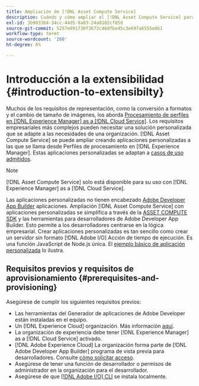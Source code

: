 ```yaml
---
title: Ampliación de [!DNL Asset Compute Service]
description: Cuándo y cómo ampliar el [!DNL Asset Compute Service] para realizar el procesamiento de recursos personalizado.
exl-id: 3b903364-34cc-44d5-9a03-24a0102cf85d
source-git-commit: 5257e091730f3672c46dfbe45c3e697a6555e6b1
workflow-type: tm+mt
source-wordcount: '260'
ht-degree: 6%

---
```


# Introducción a la extensibilidad {#introduction-to-extensibilty}

Muchos de los requisitos de representación, como la conversión a formatos y el cambio de tamaño de imágenes, los aborda [Procesamiento de perfiles en [!DNL Experience Manager] as a [!DNL Cloud Service]](https://experienceleague.adobe.com/docs/experience-manager-cloud-service/assets/asset-microservices-overview.html?lang=es). Los requisitos empresariales más complejos pueden necesitar una solución personalizada que se adapte a las necesidades de una organización. [!DNL Asset Compute Service] se puede ampliar creando aplicaciones personalizadas a las que se llama desde Perfiles de procesamiento en [!DNL Experience Manager]. Estas aplicaciones personalizadas se adaptan a [casos de uso admitidos](https://experienceleague.adobe.com/docs/experience-manager-cloud-service/assets/manage/asset-microservices-configure-and-use.html?lang=es).

>[!NOTE]
>
>[!DNL Asset Compute Service] solo está disponible para su uso con [!DNL Experience Manager] as a [!DNL Cloud Service].

Las aplicaciones personalizadas no tienen encabezado [Adobe Developer App Builder](https://github.com/AdobeDocs/app-builder) aplicaciones. Ampliación [!DNL Asset Compute Service] con aplicaciones personalizadas se simplifica a través de la [ASSET COMPUTE SDK](https://github.com/adobe/asset-compute-sdk) y las herramientas para desarrolladores de Adobe Developer App Builder. Esto permite a los desarrolladores centrarse en la lógica empresarial. Crear aplicaciones personalizadas es tan sencillo como crear un servidor sin formato [!DNL Adobe I/O] Acción de tiempo de ejecución. Es una función JavaScript de Node.js única. El [ejemplo básico de aplicación personalizada](https://github.com/adobe/asset-compute-example-workers/blob/master/projects/worker-basic/worker-basic.js) lo ilustra.

## Requisitos previos y requisitos de aprovisionamiento {#prerequisites-and-provisioning}

Asegúrese de cumplir los siguientes requisitos previos:

* Las herramientas del Generador de aplicaciones de Adobe Developer están instaladas en el equipo.
* Un [!DNL Experience Cloud] organización. Más información [aquí](https://developer.adobe.com/app-builder/docs/getting_started/#acquire-access-and-credentials).
* La organización de experiencia debe tener [!DNL Experience Manager] as a [!DNL Cloud Service] activado.
* [!DNL Adobe Experience Cloud] La organización forma parte de [!DNL Adobe Developer App Builder] programa de vista previa para desarrolladores. Consulte [cómo solicitar acceso](https://developer.adobe.com/app-builder/docs/overview/getting_access).
* Asegúrese de tener una función de desarrollador o permisos de administrador en la organización para el desarrollador.
* Asegúrese de que [[!DNL Adobe I/O] CLI](https://github.com/adobe/aio-cli) se instala localmente.

<!-- TBD for later:

* What all accesses and licenses are required?
* What all permissions are required to create, debug, and deploy custom applications?
* How do developers get access and provision the required apps?
* What is repository management?
* Anything on security and data transfer?
* What about handling personal or sensitive information?
* Custom application SLA is dependent on SLAs of various services it depends on.
* Document how the devs can get to know the KPIs of their custom applications. The KPIs are dependent on the performance at Adobe's side, amongst other things.
-->
